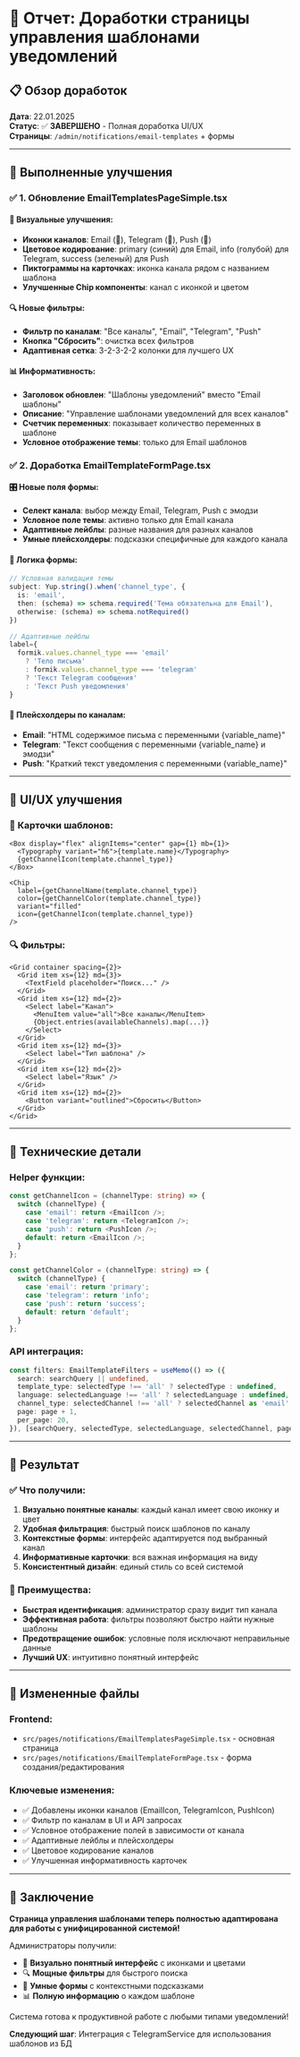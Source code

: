 # 🎨 Отчет: Доработки страницы управления шаблонами уведомлений

## 📋 Обзор доработок

**Дата**: 22.01.2025  
**Статус**: ✅ **ЗАВЕРШЕНО** - Полная доработка UI/UX  
**Страницы**: `/admin/notifications/email-templates` + формы

---

## 🎯 Выполненные улучшения

### ✅ 1. Обновление EmailTemplatesPageSimple.tsx

#### 🎨 **Визуальные улучшения:**
- **Иконки каналов**: Email (📧), Telegram (📱), Push (🔔)
- **Цветовое кодирование**: primary (синий) для Email, info (голубой) для Telegram, success (зеленый) для Push
- **Пиктограммы на карточках**: иконка канала рядом с названием шаблона
- **Улучшенные Chip компоненты**: канал с иконкой и цветом

#### 🔍 **Новые фильтры:**
- **Фильтр по каналам**: "Все каналы", "Email", "Telegram", "Push"
- **Кнопка "Сбросить"**: очистка всех фильтров
- **Адаптивная сетка**: 3-2-3-2-2 колонки для лучшего UX

#### 📊 **Информативность:**
- **Заголовок обновлен**: "Шаблоны уведомлений" вместо "Email шаблоны"
- **Описание**: "Управление шаблонами уведомлений для всех каналов"
- **Счетчик переменных**: показывает количество переменных в шаблоне
- **Условное отображение темы**: только для Email шаблонов

### ✅ 2. Доработка EmailTemplateFormPage.tsx

#### 🎛️ **Новые поля формы:**
- **Селект канала**: выбор между Email, Telegram, Push с эмодзи
- **Условное поле темы**: активно только для Email канала
- **Адаптивные лейблы**: разные названия для разных каналов
- **Умные плейсхолдеры**: подсказки специфичные для каждого канала

#### 🔧 **Логика формы:**
```typescript
// Условная валидация темы
subject: Yup.string().when('channel_type', {
  is: 'email',
  then: (schema) => schema.required('Тема обязательна для Email'),
  otherwise: (schema) => schema.notRequired()
})

// Адаптивные лейблы
label={
  formik.values.channel_type === 'email' 
    ? 'Тело письма' 
    : formik.values.channel_type === 'telegram'
    ? 'Текст Telegram сообщения'
    : 'Текст Push уведомления'
}
```

#### 📝 **Плейсхолдеры по каналам:**
- **Email**: "HTML содержимое письма с переменными {variable_name}"
- **Telegram**: "Текст сообщения с переменными {variable_name} и эмодзи"
- **Push**: "Краткий текст уведомления с переменными {variable_name}"

---

## 🎨 UI/UX улучшения

### 📱 **Карточки шаблонов:**
```tsx
<Box display="flex" alignItems="center" gap={1} mb={1}>
  <Typography variant="h6">{template.name}</Typography>
  {getChannelIcon(template.channel_type)}
</Box>

<Chip 
  label={getChannelName(template.channel_type)} 
  color={getChannelColor(template.channel_type)}
  variant="filled"
  icon={getChannelIcon(template.channel_type)}
/>
```

### 🔍 **Фильтры:**
```tsx
<Grid container spacing={2}>
  <Grid item xs={12} md={3}>
    <TextField placeholder="Поиск..." />
  </Grid>
  <Grid item xs={12} md={2}>
    <Select label="Канал">
      <MenuItem value="all">Все каналы</MenuItem>
      {Object.entries(availableChannels).map(...)}
    </Select>
  </Grid>
  <Grid item xs={12} md={3}>
    <Select label="Тип шаблона" />
  </Grid>
  <Grid item xs={12} md={2}>
    <Select label="Язык" />
  </Grid>
  <Grid item xs={12} md={2}>
    <Button variant="outlined">Сбросить</Button>
  </Grid>
</Grid>
```

---

## 🔧 Технические детали

### Helper функции:
```typescript
const getChannelIcon = (channelType: string) => {
  switch (channelType) {
    case 'email': return <EmailIcon />;
    case 'telegram': return <TelegramIcon />;
    case 'push': return <PushIcon />;
    default: return <EmailIcon />;
  }
};

const getChannelColor = (channelType: string) => {
  switch (channelType) {
    case 'email': return 'primary';
    case 'telegram': return 'info';
    case 'push': return 'success';
    default: return 'default';
  }
};
```

### API интеграция:
```typescript
const filters: EmailTemplateFilters = useMemo(() => ({
  search: searchQuery || undefined,
  template_type: selectedType !== 'all' ? selectedType : undefined,
  language: selectedLanguage !== 'all' ? selectedLanguage : undefined,
  channel_type: selectedChannel !== 'all' ? selectedChannel as 'email' | 'telegram' | 'push' : undefined,
  page: page + 1,
  per_page: 20,
}), [searchQuery, selectedType, selectedLanguage, selectedChannel, page]);
```

---

## 🎯 Результат

### ✅ **Что получили:**
1. **Визуально понятные каналы**: каждый канал имеет свою иконку и цвет
2. **Удобная фильтрация**: быстрый поиск шаблонов по каналу
3. **Контекстные формы**: интерфейс адаптируется под выбранный канал
4. **Информативные карточки**: вся важная информация на виду
5. **Консистентный дизайн**: единый стиль со всей системой

### 🚀 **Преимущества:**
- **Быстрая идентификация**: администратор сразу видит тип канала
- **Эффективная работа**: фильтры позволяют быстро найти нужные шаблоны
- **Предотвращение ошибок**: условные поля исключают неправильные данные
- **Лучший UX**: интуитивно понятный интерфейс

---

## 📁 Измененные файлы

### Frontend:
- `src/pages/notifications/EmailTemplatesPageSimple.tsx` - основная страница
- `src/pages/notifications/EmailTemplateFormPage.tsx` - форма создания/редактирования

### Ключевые изменения:
- ✅ Добавлены иконки каналов (EmailIcon, TelegramIcon, PushIcon)
- ✅ Фильтр по каналам в UI и API запросах
- ✅ Условное отображение полей в зависимости от канала
- ✅ Адаптивные лейблы и плейсхолдеры
- ✅ Цветовое кодирование каналов
- ✅ Улучшенная информативность карточек

---

## 🎊 Заключение

**Страница управления шаблонами теперь полностью адаптирована для работы с унифицированной системой!**

Администраторы получили:
- 🎨 **Визуально понятный интерфейс** с иконками и цветами
- 🔍 **Мощные фильтры** для быстрого поиска
- 📝 **Умные формы** с контекстными подсказками
- 📊 **Полную информацию** о каждом шаблоне

Система готова к продуктивной работе с любыми типами уведомлений!

**Следующий шаг**: Интеграция с TelegramService для использования шаблонов из БД 